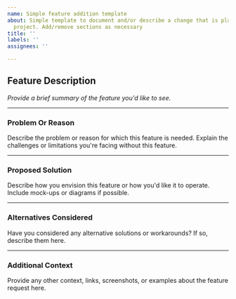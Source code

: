 ```yaml
---
name: Simple feature addition template
about: Simple template to document and/or describe a change that is planned for the
  project. Add/remove sections as necessary
title: ''
labels: ''
assignees: ''

---
```


## Feature Description
*Provide a brief summary of the feature you'd like to see.*

---

### Problem Or Reason
Describe the problem or reason for which this feature is needed. Explain the challenges or limitations you're facing without this feature.

---

### Proposed Solution
Describe how you envision this feature or how you'd like it to operate. Include mock-ups or diagrams if possible.

---

### Alternatives Considered
Have you considered any alternative solutions or workarounds? If so, describe them here.

---

### Additional Context
Provide any other context, links, screenshots, or examples about the feature request here.
